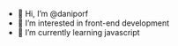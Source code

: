 - 👋 Hi, I’m @daniporf
- 👀 I’m interested in front-end development
- 🌱 I’m currently learning javascript

<!---
daniporf/daniporf is a ✨ special ✨ repository because its `README.md` (this file) appears on your GitHub profile.
You can click the Preview link to take a look at your changes.
--->
